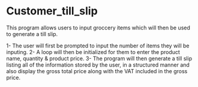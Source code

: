 # Customer_till_slip

This program allows users to input groccery items which will then be used to generate a till slip.

1- The user will first be prompted to input the number of items they will be inputing. 
2- A loop will then be initialized for them to enter the product name, quantity & product price.
3- The program will then generate a till slip listing all of the information stored by the user, in a structured manner and also display the gross total price along with the VAT included in the gross price.
